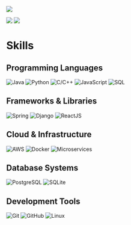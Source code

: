 ![](http://github-profile-summary-cards.vercel.app/api/cards/profile-details?username=Ronco75&theme=github_dark)

![](http://github-profile-summary-cards.vercel.app/api/cards/repos-per-language?username=Ronco75&theme=github_dark) ![](http://github-profile-summary-cards.vercel.app/api/cards/most-commit-language?username=Ronco75&theme=github_dark)

# Skills

## Programming Languages
![Java](https://img.shields.io/badge/JAVA-007396?style=for-the-badge&logo=openjdk&logoColor=white)
![Python](https://img.shields.io/badge/PYTHON-3776AB?style=for-the-badge&logo=python&logoColor=white)
![C/C++](https://img.shields.io/badge/C/C++-00599C?style=for-the-badge&logo=c%2B%2B&logoColor=white)
![JavaScript](https://img.shields.io/badge/JAVASCRIPT-F7DF1E?style=for-the-badge&logo=javascript&logoColor=black)
![SQL](https://img.shields.io/badge/SQL-4479A1?style=for-the-badge&logo=postgresql&logoColor=white)

## Frameworks & Libraries
![Spring](https://img.shields.io/badge/SPRING-6DB33F?style=for-the-badge&logo=spring&logoColor=white)
![Django](https://img.shields.io/badge/DJANGO-6DB33F?style=for-the-badge&logo=django&logoColor=white)
![ReactJS](https://img.shields.io/badge/REACTJS-61DAFB?style=for-the-badge&logo=react&logoColor=black)

## Cloud & Infrastructure
![AWS](https://img.shields.io/badge/AWS-232F3E?style=for-the-badge&logo=amazon-web-services&logoColor=white)
![Docker](https://img.shields.io/badge/DOCKER-2496ED?style=for-the-badge&logo=docker&logoColor=white)
![Microservices](https://img.shields.io/badge/MICROSERVICES-FF6C37?style=for-the-badge&logo=fastify&logoColor=white)

## Database Systems
![PostgreSQL](https://img.shields.io/badge/POSTGRESQL-336791?style=for-the-badge&logo=postgresql&logoColor=white)
![SQLite](https://img.shields.io/badge/SQLITE-003B57?style=for-the-badge&logo=sqlite&logoColor=white)

## Development Tools
![Git](https://img.shields.io/badge/GIT-F05032?style=for-the-badge&logo=git&logoColor=white)
![GitHub](https://img.shields.io/badge/GITHUB-181717?style=for-the-badge&logo=github&logoColor=white)
![Linux](https://img.shields.io/badge/LINUX-FCC624?style=for-the-badge&logo=linux&logoColor=black)

